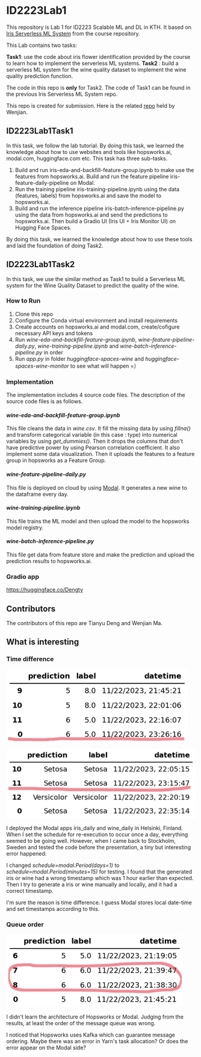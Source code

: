 # ID2223Lab1
This repository is Lab 1 for ID2223 Scalable ML and DL in KTH. It based on [Iris Serverless ML System](https://github.com/dengty1998/id2223kth.github.io/tree/master/src/serverless-ml-intro)
from the course repository.

This Lab contains two tasks:

**Task1**: use the code about iris flower identification provided by the course to learn how to implement the serverless ML systems. 
**Task2** : build a serverless ML system for the wine quality dataset to implement the wine quality prediction function.

The code in this repo is **only** for Task2. The code of Task1 can be found in the previous Iris Serverless ML System repo.

This repo is created for submission. Here is the related [repo](https://github.com/wenjianma/ID2223Lab1Task2) held by Wenjian.

## ID2223Lab1Task1
In this task, we follow the lab tutorial. By doing this task, we learned the knowledge about how to use websites and tools like hopsworks.ai, modal.com, huggingface.com etc.
This task has three sub-tasks.

1. Build and run iris-eda-and-backfill-feature-group.ipynb to make use the features from hopsworks.ai. Build and run the feature pipeline iris-feature-daily-pipeline on Modal.
2. Run the training pipeline iris-training-pipeline.ipynb using the data (features, labels) from hopsworks.ai and save the model to hopsworks.ai.
3. Build and run the inference pipeline iris-batch-inference-pipeline.py using the data from hopsworks.ai and send the predictions to hopsworks.ai. Then build a Gradio UI (Iris UI + Iris Monitor UI) on Hugging Face Spaces.

By doing this task, we learned the knowledge about how to use these tools and laid the foundation of doing Task2.

## ID2223Lab1Task2
In this task, we use the similar method as Task1 to build a Serverless ML system for the Wine Quality Dataset to predict the quality of the wine.

### How to Run
1. Clone this repo
2. Configure the Conda virtual environment and install requirements
3. Create accounts on hopsworks.ai and modal.com, create/cofigure necessary API keys and tokens
4. Run *wine-eda-and-backfill-feature-group.ipynb*, *wine-feature-pipeline-daily.py*, *wine-training-pipeline.ipynb* and *wine-batch-inference-pipeline.py* in order
5. Run *app.py* in folder *huggingface-spaces-wine* and *huggingface-spaces-wine-monitor* to see what will happen =）

### Implementation
The implementation includes 4 source code files. The description of the source code files is as follows.

#### *wine-eda-and-backfill-feature-group.ipynb*
This file cleans the data in *wine.csv*. It fill the missing data by using *fillna()* and transform categorical variable (in this case : type) into numerical variables by using *get_dummies()*.  Then it drops the columns that don't have predictive power by using Pearson correlation coefficient. It also implement some data visualization. Then it uploads the features to a feature group in hopsworks as a Feature Group. 

#### *wine-feature-pipeline-daily.py*
This file is deployed on cloud by using [Modal](https://modal.com/). It generates a new wine to the dataframe every day.

#### *wine-training-pipeline.ipynb*
This file trains the ML model and then upload the model to the hopsworks model registry.

#### *wine-batch-inference-pipeline.py*
This file get data from feature store and make the prediction and upload the prediction results to hopsworks.ai. 

### Gradio app
https://huggingface.co/Dengty

## Contributors
The contributors of this repo are Tianyu Deng and Wenjian Ma.

## What is interesting

### Time difference

![df_recent_wine](README.assets/df_recent_wine.png)

![df_recent](README.assets/df_recent.png)

I deployed the Modal apps iris_daily and wine_daily in Helsinki, Finland. When I set the schedule for re-execution to occur once a day, everything seemed to be going well. However, when I came back to Stockholm, Sweden and tested the code before the presentation, a tiny but interesting error happened: 

I changed *schedule=modal.Period(days=1)* to *schedule=modal.Period(minutes=15)* for testing. I found that the generated iris or wine had a wrong timestamp which was 1 hour earlier than expected. Then I try to generate a iris or wine manually and locally, and it had a correct timestamp. 

I'm sure the reason is time difference. I guess Modal stores local date-time and set timestamps according to this. 

### Queue order

![df_recent_wine](README.assets/df_recent_wine-1700697221770.png)

I didn't learn the architecture of Hopsworks or Modal. Judging from the results, at least the order of the message queue was wrong. 

I noticed that Hopsworks uses Kafka which can guarantee message ordering. Maybe there was an error in Yarn's task allocation? Or does the error appear on the Modal side? 

